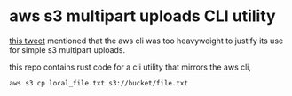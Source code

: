 # aws s3 multipart uploads CLI utility

[this tweet](https://twitter.com/smt_solvers/status/1673808407147495425)
mentioned that the aws cli was too heavyweight to justify its use
for simple s3 multipart uploads.

this repo contains rust code for a cli utility that mirrors the aws cli,

```
aws s3 cp local_file.txt s3://bucket/file.txt
```
